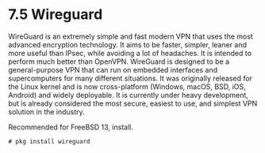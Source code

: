 # 7.5 Wireguard

WireGuard is an extremely simple and fast modern VPN that uses the most advanced encryption technology. It aims to be faster, simpler, leaner and more useful than IPsec, while avoiding a lot of headaches. It is intended to perform much better than OpenVPN. WireGuard is designed to be a general-purpose VPN that can run on embedded interfaces and supercomputers for many different situations. It was originally released for the Linux kernel and is now cross-platform (Windows, macOS, BSD, iOS, Android) and widely deployable. It is currently under heavy development, but is already considered the most secure, easiest to use, and simplest VPN solution in the industry.

Recommended for FreeBSD 13, install.

```
# pkg install wireguard
```

